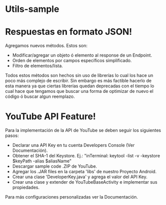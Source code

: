# Utils-sample

# Respuestas en formato JSON!
Agregamos nuevos métodos. Estos son:
  - Modificar/agregar un objeto ó elemento al response de un Endpoint.
  - Orden de elementos por campos específicos simplificado.
  - Filtro de elementos/lista.

Todos estos métodos son hechos sin uso de librerías lo cual los hace un poco 
más complejo de escribir. Sin embargo es más factible hacerlo de esta manera ya que ciertas librerías
quedan deprecadas con el tiempo lo cual hace que tengamos que buscar una forma de optimizar de nuevo
el código ó buscar algun reemplazo.

# YouTube API Feature!
Para la implementación de la API de YouTube se deben seguir los siguientes pasos:
  - Declarar una API Key en tu cuenta Developers Console (Ver Documentación).
  - Obtener el SHA-1 del Keystore. Ej.: "inTerminal: keytool -list -v -keystore $keyPath -alias $aliasName"
  - Descargar sample code .ZIP de YouTube.
  - Agregar los .JAR files en la carpeta 'libs' de nuestro Proyecto Android.
  - Crear una clase 'DeveloperKey.java' y agrega el valor del API Key.
  - Crear una clase y extender de YouTubeBaseActivity e implementar sus propiedades.
  
  Para más configuraciones personalizadas ver la Documentación.
